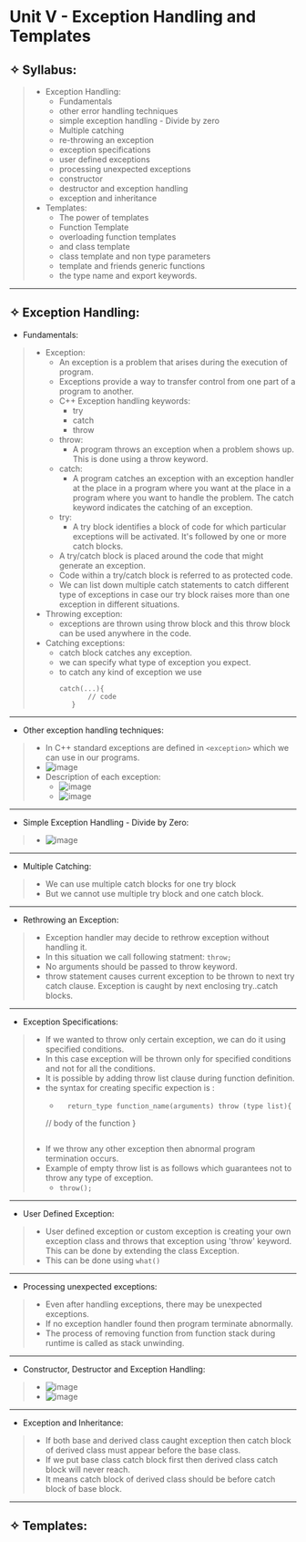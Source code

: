# Unit V - Exception Handling and Templates

## &#10023; Syllabus:
> * Exception Handling:
>   * Fundamentals
>   * other error handling techniques
>   * simple exception handling - Divide by zero
>   * Multiple catching
>   * re-throwing an exception
>   * exception specifications
>   * user defined exceptions
>   * processing unexpected exceptions
>   * constructor
>   * destructor and exception handling
>   * exception and inheritance
> * Templates:
>   * The power of templates
>   * Function Template
>   * overloading function templates
>   * and class template
>   * class template and non type parameters
>   * template and friends generic functions
>   * the type name and export keywords.

---

## &#10023; Exception Handling:

* Fundamentals:
> * Exception:
>   * An exception is a problem that arises during the execution of program.
>   * Exceptions provide a way to transfer control from one part of a program to another.
>   * C++ Exception handling keywords:
>       * try
>       * catch
>       * throw
>   * throw:
>       * A program throws an exception when a problem shows up. This is done using a throw keyword.
>   * catch:
>       * A program catches an exception with an exception handler at the place in a program where you want at the place in a program where you want to handle the problem. The catch keyword indicates the catching of an exception.
>   * try:
>       * A try block identifies a block of code for which particular exceptions will be activated. It's followed by one or more catch blocks.
>   * A try/catch block is placed  around the code that might generate an exception.
>   * Code within a try/catch block is referred to as protected code.
>   * We can list down multiple catch statements to catch different type of exceptions in case our try block raises  more than one exception in different situations.
> * Throwing exception:
>   * exceptions are thrown using throw block and this throw block can be used anywhere in the code.
> * Catching exceptions:
>   * catch block catches any exception.
>   * we can specify what type of exception you expect.
>   * to catch any kind of exception we use
>        ```
>        catch(...){
>               // code
>           }
>

---

* Other exception handling techniques:
> * In C++ standard exceptions are defined in ```<exception>``` which we can use in our programs.
> * ![image](https://user-images.githubusercontent.com/68887544/116031137-adfa1200-a67a-11eb-9bea-9ec8ebe4050c.png)
> * Description of each exception:
>   * ![image](https://user-images.githubusercontent.com/68887544/116031292-ff0a0600-a67a-11eb-85b8-4f914afc1fba.png)
>   * ![image](https://user-images.githubusercontent.com/68887544/116031337-121cd600-a67b-11eb-9e09-cf3066706303.png)

----

* Simple Exception Handling - Divide by Zero:
> * ![image](https://user-images.githubusercontent.com/68887544/116037805-39c56b80-a686-11eb-8d48-fc0404e99600.png)

---

* Multiple Catching:
> * We can use multiple catch blocks for one try block
> * But we cannot use multiple try block and one catch block.

---
* Rethrowing an Exception:
> * Exception handler may decide to rethrow exception without handling it.
> * In this situation we call following statment: ``` throw;  ```
> * No arguments should be passed to throw keyword.
> * throw statement causes current exception to be thrown to next try catch clause. Exception is caught by next enclosing try..catch blocks.

---

* Exception Specifications:
> * If we wanted to throw only certain exception, we can do it using specified conditions.
> * In this case exception will be thrown only for specified conditions and not for all the conditions.
> * It is possible by adding throw list clause during function definition.
> * the syntax for creating specific expection is :
>   * ```
>       return_type function_name(arguments) throw (type list){
>   // body of the function
> }
>   ```
> * If we throw any other exception then abnormal program termination occurs.
> * Example of empty throw list is as follows which guarantees not to throw any type of exception.
>   * ```throw();```

---

* User Defined Exception:
> * User defined exception or custom exception is creating your own exception class and throws that exception using 'throw' keyword. This can be done by extending the class Exception.
> * This can be done using ```what()```

---

* Processing unexpected exceptions:
> * Even after handling exceptions, there may be unexpected exceptions.
> * If no exception handler found then program terminate abnormally.
> * The process of removing function from function stack during runtime is called as stack unwinding.
>

---

* Constructor, Destructor and Exception Handling:
> * ![image](https://user-images.githubusercontent.com/68887544/116042625-3e8d1e00-a68c-11eb-8b3e-a5b60c470610.png)
> * ![image](https://user-images.githubusercontent.com/68887544/116042667-4f3d9400-a68c-11eb-9e5c-0920c9499d15.png)
>
---

* Exception and Inheritance:
> * If both base and derived class caught exception then catch block of derived class must appear before the base class.
> * If we put base class catch block first then derived class catch block will never reach.
> * It means catch block of derived class should be before catch block of base block.

----

## &#10023; Templates:
